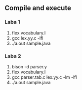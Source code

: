 ## Compile and execute

### Laba 1
1. flex vocabulary.l
2. gcc lex.yy.c -lfl
3. ./a.out sample.java

### Laba 2
1. bison -d parser.y
2. flex vocabulary.l
3. gcc parser.tab.c lex.yy.c -lm -lfl
4. ./a.out sample.java